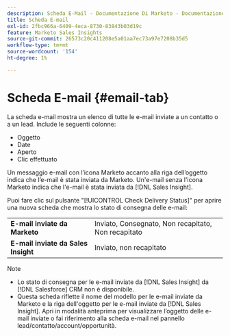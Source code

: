 ```yaml
---
description: Scheda E-Mail - Documentazione Di Marketo - Documentazione Del Prodotto
title: Scheda E-mail
exl-id: 2fbc966a-6409-4eca-8730-83843b03d19c
feature: Marketo Sales Insights
source-git-commit: 26573c20c411208e5a01aa7ec73a97e7208b35d5
workflow-type: tm+mt
source-wordcount: '154'
ht-degree: 1%

---
```


# Scheda E-mail {#email-tab}

La scheda e-mail mostra un elenco di tutte le e-mail inviate a un contatto o a un lead. Include le seguenti colonne:

* Oggetto
* Date
* Aperto
* Clic effettuato

Un messaggio e-mail con l’icona Marketo accanto alla riga dell’oggetto indica che l’e-mail è stata inviata da Marketo. Un&#39;e-mail senza l&#39;icona Marketo indica che l&#39;e-mail è stata inviata da [!DNL Sales Insight].

Puoi fare clic sul pulsante &quot;[!UICONTROL Check Delivery Status]&quot; per aprire una nuova scheda che mostra lo stato di consegna delle e-mail:

<table>
 <tbody>
  <tr>
   <td><strong>E-mail inviate da Marketo</strong></td>
   <td>Inviato, Consegnato, Non recapitato, Non recapitato</td>
  </tr>
  <tr>
   <td><strong>E-mail inviate da Sales Insight</strong></td>
   <td>Inviato, non recapitato</td>
  </tr>
 </tbody>
</table>

>[!NOTE]
>
>* Lo stato di consegna per le e-mail inviate da [!DNL Sales Insight] da [!DNL Salesforce] CRM non è disponibile.
>* Questa scheda riflette il nome del modello per le e-mail inviate da Marketo e la riga dell&#39;oggetto per le e-mail inviate da [!DNL Sales Insight]. Apri in modalità anteprima per visualizzare l’oggetto delle e-mail inviate o fai riferimento alla scheda e-mail nel pannello lead/contatto/account/opportunità.
